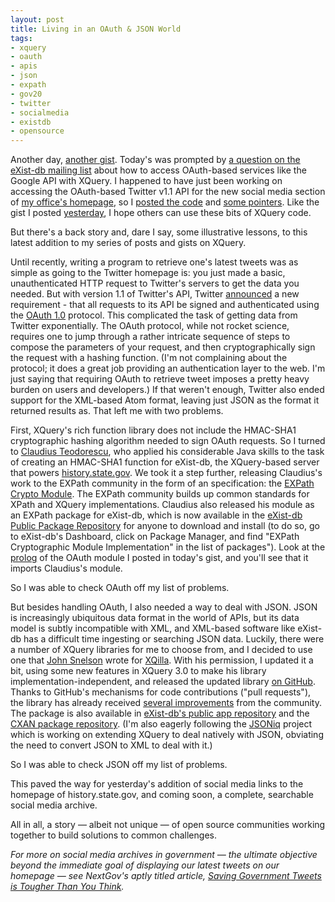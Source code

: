 ```yaml
---
layout: post
title: Living in an OAuth & JSON World
tags:
- xquery 
- oauth 
- apis 
- json 
- expath 
- gov20 
- twitter 
- socialmedia 
- existdb 
- opensource
---
```


Another day, [another gist](http://gist.github.com/joewiz/5929809). Today's was prompted by [a question on the eXist-db mailing list](http://markmail.org/thread/5izhua45glftmxja) about how to access OAuth-based services like the Google API with XQuery. I happened to have just been working on accessing the OAuth-based Twitter v1.1 API for the new social media section of [my office's homepage](http://history.state.gov), so I [posted the code](http://gist.github.com/joewiz/5929809) and [some pointers](https://gist.github.com/joewiz/5929809#comment-856692). Like the gist I posted [yesterday](http://joewiz.tumblr.com/post/54546474105/trimming-text-without-cutting-off-words-using-xquery), I hope others can use these bits of XQuery code.

But there's a back story and, dare I say, some illustrative lessons, to this latest addition to my series of posts and gists on XQuery.

Until recently, writing a program to retrieve one's latest tweets was as simple as going to the Twitter homepage is: you just made a basic, unauthenticated HTTP request to Twitter's servers to get the data you needed. But with version 1.1 of Twitter's API, Twitter [announced](https://dev.twitter.com/blog/changes-coming-to-twitter-api) a new requirement - that all requests to its API be signed and authenticated using the [OAuth 1.0](http://tools.ietf.org/html/rfc5849) protocol. This complicated the task of getting data from Twitter exponentially. The OAuth protocol, while not rocket science, requires one to jump through a rather intricate sequence of steps to compose the parameters of your request, and then cryptographically sign the request with a hashing function. (I'm not complaining about the protocol; it does a great job providing an authentication layer to the web. I'm just saying that requiring OAuth to retrieve tweet imposes a pretty heavy burden on users and developers.) If that weren't enough, Twitter also ended support for the XML-based Atom format, leaving just JSON as the format it returned results as. That left me with two problems.

First, XQuery's rich function library does not include the HMAC-SHA1 cryptographic hashing algorithm needed to sign OAuth requests. So I turned to [Claudius Teodorescu](https://twitter.com/ClaudiusTeodore), who applied his considerable Java skills to the task of creating an HMAC-SHA1 function for eXist-db, the XQuery-based server that powers [history.state.gov](http://history.state.gov). We took it a step further, releasing Claudius's work to the EXPath community in the form of an specification: the [EXPath Crypto Module](http://expath.org/spec/crypto). The EXPath community builds up common standards for XPath and XQuery implementations. Claudius also released his module as an EXPath package for eXist-db, which is now available in the [eXist-db Public Package Repository](http://exist-db.org/exist/apps/public-repo/index.html) for anyone to download and install (to do so, go to eXist-db's Dashboard, click on Package Manager, and find "EXPath Cryptographic Module Implementation" in the list of packages"). Look at the [prolog](https://gist.github.com/joewiz/5929809#file-oauth-xq) of the OAuth module I posted in today's gist, and you'll see that it imports Claudius's module.

So I was able to check OAuth off my list of problems.

But besides handling OAuth, I also needed a way to deal with JSON. JSON is increasingly ubiquitous data format in the world of APIs, but its data model is subtly incompatible with XML, and XML-based software like eXist-db has a difficult time ingesting or searching JSON data. Luckily, there were a number of XQuery libraries for me to choose from, and I decided to use one that [John Snelson](http://john.snelson.org.uk/) wrote for [XQilla](http://xqilla.hg.sourceforge.net/hgweb/xqilla/xqilla/file/6458513c94c0/src/functions/XQillaModule.xq). With his permission, I updated it a bit, using some new features in XQuery 3.0 to make his library implementation-independent, and released the updated library [on GitHub](https://github.com/joewiz/xqjson). Thanks to GitHub's mechanisms for code contributions ("pull requests"), the library has already received [several improvements](https://github.com/joewiz/xqjson/graphs/contributors) from the community. The package is also available in [eXist-db's public app repository](http://exist-db.org/exist/apps/public-repo/packages/xqjson.html) and the [CXAN package repository](http://test.cxan.org/pkg/xqjson). (I'm also eagerly following the [JSONiq](http://www.jsoniq.org/) project which is working on extending XQuery to deal natively with JSON, obviating the need to convert JSON to XML to deal with it.)

So I was able to check JSON off my list of problems.  

This paved the way for yesterday's addition of social media links to the homepage of history.state.gov, and coming soon, a complete, searchable social media archive. 

All in all, a story — albeit not unique — of open source communities working together to build solutions to common challenges.

*For more on social media archives in government — the ultimate objective beyond the immediate goal of displaying our latest tweets on our homepage — see NextGov's aptly titled article, [Saving Government Tweets is Tougher Than You Think](http://m.nextgov.com/emerging-tech/2013/06/saving-government-tweets-tougher-you-think/65705/).*
